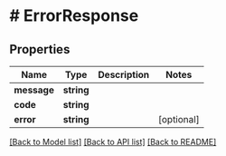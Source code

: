# # ErrorResponse

## Properties

Name | Type | Description | Notes
------------ | ------------- | ------------- | -------------
**message** | **string** |  |
**code** | **string** |  |
**error** | **string** |  | [optional]

[[Back to Model list]](../../README.md#models) [[Back to API list]](../../README.md#endpoints) [[Back to README]](../../README.md)
